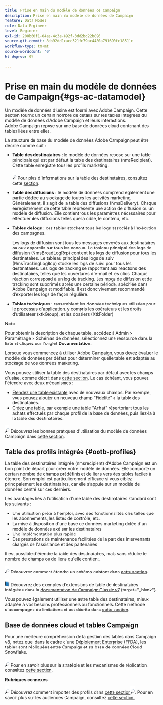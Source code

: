 ```yaml
---
title: Prise en main du modèle de données de Campaign
description: Prise en main du modèle de données de Campaign
feature: Data Model
role: Data Engineer
level: Beginner
exl-id: 200b60f1-04ae-4c3e-892f-3dd2bd22b896
source-git-commit: 8eb92dd1cacc321fc79ac4480a791690fc18511c
workflow-type: tm+mt
source-wordcount: '0'
ht-degree: 0%

---
```


# Prise en main du modèle de données de Campaign{#gs-ac-datamodel}

Un modèle de données d’usine est fourni avec Adobe Campaign. Cette section fournit un certain nombre de détails sur les tables intégrées du modèle de données d&#39;Adobe Campaign et leurs interactions. Adobe Campaign repose sur une base de données cloud contenant des tables liées entre elles.

La structure de base du modèle de données Adobe Campaign peut être décrite comme suit :

* **Table des destinataires** : le modèle de données repose sur une table principale qui est par défaut la table des destinataires (nmsRecipient). Cette table enregistre tous les profils marketing.

   ![](../assets/do-not-localize/glass.png) Pour plus d&#39;informations sur la table des destinataires, consultez cette [section](#ootb-profiles).

* **Table des diffusions** : le modèle de données comprend également une partie dédiée au stockage de toutes les activités marketing. Généralement, il s&#39;agit de la table des diffusions (NmsDelivery). Chaque enregistrement de cette table représente une action de diffusion ou un modèle de diffusion. Elle contient tous les paramètres nécessaires pour effectuer des diffusions telles que la cible, le contenu, etc.

* **Tables de logs** : ces tables stockent tous les logs associés à l&#39;exécution des campagnes.

   Les logs de diffusion sont tous les messages envoyés aux destinataires ou aux appareils sur tous les canaux. Le tableau principal des logs de diffusion (NmsBroadLogRcp) contient les logs de diffusion pour tous les destinataires.
Le tableau principal des logs de suivi (NmsTrackingLogRcp) stocke les logs de suivi pour tous les destinataires. Les logs de tracking se rapportent aux réactions des destinataires, telles que les ouvertures d&#39;e-mail et les clics. Chaque réaction correspond à un log de tracking.
Les mpgs de diffusion et de tracking sont supprimés après une certaine période, spécifiée dans Adobe Campaign et modifiable. Il est donc vivement recommandé d&#39;exporter les logs de façon régulière.

* **Tables techniques** : rassemblent les données techniques utilisées pour le processus d&#39;application, y compris les opérateurs et les droits d&#39;utilisateur (xtkGroup), et les dossiers (XtkFolder).

>[!NOTE]
>
>Pour obtenir la description de chaque table, accédez à Admin > Paramétrage > Schémas de données, sélectionnez une ressource dans la liste et cliquez sur l&#39;onglet **Documentation**.

Lorsque vous commencez à utiliser Adobe Campaign, vous devez évaluer le modèle de données par défaut pour déterminer quelle table est adaptée au stockage de vos données marketing.

Vous pouvez utiliser la table des destinataires par défaut avec les champs d&#39;usine, comme décrit dans [cette section](#ootb-profiles). Le cas échéant, vous pouvez l&#39;étendre avec deux mécanismes :

* [Étendez une table existante](extend-schema.md) avec de nouveaux champs. Par exemple, vous pouvez ajouter un nouveau champ &quot;Fidélité&quot; à la table des destinataires.
* [Créez une table](create-schema.md), par exemple une table &quot;Achat&quot; répertoriant tous les achats effectués par chaque profil de la base de données, puis liez-la à la table des destinataires.

![](../assets/do-not-localize/glass.png) Découvrez les bonnes pratiques d&#39;utilisation du modèle de données Campaign dans [cette section](datamodel-best-practices.md).

## Table des profils intégrée {#ootb-profiles}

La table des destinataires intégrée (nmsrecipient) dʼAdobe Campaign est un bon point de départ pour créer votre modèle de données. Elle comporte un certain nombre de champs prédéfinis et de liens vers des tables faciles à étendre. Son emploi est particulièrement efficace si vous ciblez principalement les destinataires, car elle sʼappuie sur un modèle de données centré sur ces derniers.

Les avantages liés à l&#39;utilisation d&#39;une table des destinataires standard sont les suivants :

* Une utilisation prête à l&#39;emploi, avec des fonctionnalités clés telles que les abonnements, les listes de contrôle, etc.
* La mise à disposition d&#39;une base de données marketing dotée d&#39;un modèle de données axé sur les destinataires
* Une implémentation plus rapide
* Des prestations de maintenance facilitées de la part des intervenants chargés de l&#39;assistance et des partenaires

Il est possible d&#39;étendre la table des destinataires, mais sans réduire le nombre de champs ou de liens qu&#39;elle contient.

![](../assets/do-not-localize/glass.png) Découvrez comment étendre un schéma existant dans [cette section](extend-schema.md).

![](../assets/do-not-localize/book.png) Découvrez des exemples d&#39;extensions de table de destinataires intégrées dans la [documentation de Campaign Classic v7](https://experienceleague.adobe.com/docs/campaign-classic/using/configuring-campaign-classic/editing-schemas/examples-of-schemas-edition.html?lang=fr#extending-a-table).{target=&quot;_blank&quot;}

Vous pouvez également utiliser une autre table des destinataires, mieux adaptée à vos besoins professionnels ou fonctionnels. Cette méthode s&#39;accompagne de limitations et est décrite dans [cette section](custom-recipient.md).

## Base de données cloud et tables Campaign

Pour une meilleure compréhension de la gestion des tables dans Campaign v8, notez que, dans le cadre d&#39;une [Déploiement Enterprise (FFDA)](../architecture/enterprise-deployment.md), les tables sont répliquées entre Campaign et sa base de données Cloud Snowflake.

![](../assets/do-not-localize/glass.png) Pour en savoir plus sur la stratégie et les mécanismes de réplication, consultez [cette section](../architecture/replication.md).

**Rubriques connexes**

![](../assets/do-not-localize/glass.png) Découvrez comment importer des profils dans [cette section![](../assets/do-not-localize/glass.png)](../start/import.md).
Pour en savoir plus sur les audiences Campaign, consultez [cette section.](../start/audiences.md)
